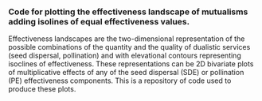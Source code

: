 ### Code for plotting the effectiveness landscape of mutualisms adding isolines of equal effectiveness values.

Effectiveness landscapes are the two-dimensional representation of the possible combinations of the quantity and the quality of dualistic services (seed dispersal, pollination) and with elevational contours representing isoclines of effectiveness. These representations can be 2D bivariate plots of multiplicative effects of any of the seed dispersal (SDE) or pollination (PE) effectiveness components.
This is a repository of code used to produce these plots.
